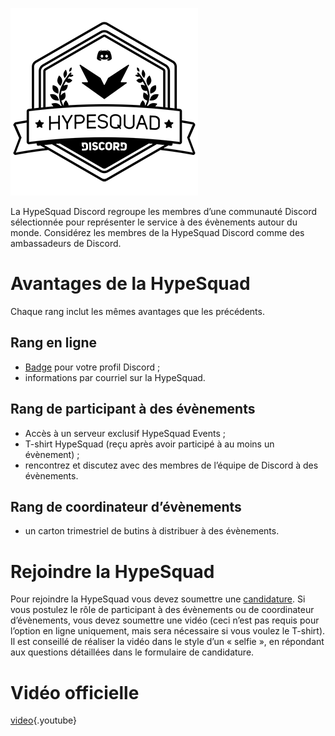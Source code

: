 <!-- TITLE: [FR] HypeSquad -->
<!-- SUBTITLE: Vous avez la « hype » ? Parce que moi je l’ai à fond pour vous parler de ce truc super cool ! -->

![Hypesquadsmall](/uploads/hypesquad/hypesquadsmall.png "Hypesquadsmall")

La HypeSquad Discord regroupe les membres d’une communauté Discord sélectionnée pour représenter le service à des évènements autour du monde. Considérez les membres de la HypeSquad Discord comme des ambassadeurs de Discord.

# Avantages de la HypeSquad
Chaque rang inclut les mêmes avantages que les précédents.

## Rang en ligne
* [Badge](/fr/badges) pour votre profil Discord ;
* informations par courriel sur la HypeSquad.

## Rang de participant à des évènements
* Accès à un serveur exclusif HypeSquad Events ;
* T-shirt HypeSquad (reçu après avoir participé à au moins un évènement) ;
* rencontrez et discutez avec des membres de l’équipe de Discord à des évènements.

## Rang de coordinateur d’évènements
* un carton trimestriel de butins à distribuer à des évènements.

# Rejoindre la HypeSquad
Pour rejoindre la HypeSquad vous devez soumettre une [candidature](https://discordapp.com/hypesquad). Si vous postulez le rôle de participant à des évènements ou de coordinateur d’évènements, vous devez soumettre une vidéo (ceci n’est pas requis pour l’option en ligne uniquement, mais sera nécessaire si vous voulez le T-shirt). Il est conseillé de réaliser la vidéo dans le style d’un « selfie », en répondant aux questions détaillées dans le formulaire de candidature.

# Vidéo officielle

[video](https://www.youtube.com/watch?v=rXZkTT-5m9o){.youtube}